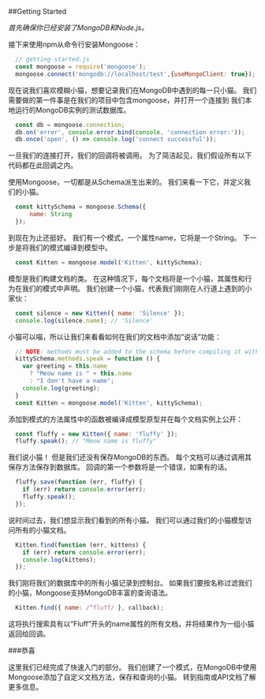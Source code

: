 ##Getting Started

*首先确保你已经安装了MongoDB和Node.js。*

接下来使用npm从命令行安装Mongoose：

``` javascript
  // getting-started.js
  const mongoose = require('mongoose');
  mongoose.connect('mongodb://localhost/test',{useMongoClient: true});
```

现在说我们喜欢模糊小猫，想要记录我们在MongoDB中遇到的每一只小猫。 我们需要做的第一件事是在我们的项目中包含mongoose，并打开一个连接到
我们本地运行的MongoDB实例的测试数据库。

``` javascript
  const db = mongoose.connection;
  db.on('error', console.error.bind(console, 'connection error:'));
  db.once('open', () => console.log('connect successful'));
```

一旦我们的连接打开，我们的回调将被调用。 为了简洁起见，我们假设所有以下代码都在此回调之内。

使用Mongoose，一切都是从Schema派生出来的。 我们来看一下它，并定义我们的小猫。

``` javascript
  const kittySchema = mongoose.Schema({
      name: String
  });
```

到现在为止还挺好。 我们有一个模式，一个属性name，它将是一个String。 下一步是将我们的模式编译到模型中。

``` javascript
  const Kitten = mongoose.model('Kitten', kittySchema);
```

模型是我们构建文档的类。 在这种情况下，每个文档将是一个小猫，其属性和行为在我们的模式中声明。
我们创建一个小猫，代表我们刚刚在人行道上遇到的小家伙：

``` javascript
  const silence = new Kitten({ name: 'Silence' });
  console.log(silence.name); // 'Silence'
```

小猫可以喵，所以让我们来看看如何在我们的文档中添加“说话”功能：

``` javascript
  // NOTE: methods must be added to the schema before compiling it with mongoose.model()
  kittySchema.methods.speak = function () {
    var greeting = this.name
      ? "Meow name is " + this.name
      : "I don't have a name";
    console.log(greeting);
  }
  const Kitten = mongoose.model('Kitten', kittySchema);
```

添加到模式的方法属性中的函数被编译成模型原型并在每个文档实例上公开：

``` javascript
  const fluffy = new Kitten({ name: 'fluffy' });
  fluffy.speak(); // "Meow name is fluffy"
```

我们说小猫！ 但是我们还没有保存MongoDB的东西。 每个文档可以通过调用其保存方法保存到数据库。
回调的第一个参数将是一个错误，如果有的话。

``` javascript
  fluffy.save(function (err, fluffy) {
    if (err) return console.error(err);
    fluffy.speak();
  });
```

说时间过去，我们想显示我们看到的所有小猫。 我们可以通过我们的小猫模型访问所有的小猫文档。

``` javascript
  Kitten.find(function (err, kittens) {
    if (err) return console.error(err);
    console.log(kittens);
  });
```

我们刚将我们的数据库中的所有小猫记录到控制台。 如果我们要按名称过滤我们的小猫，Mongoose支持MongoDB丰富的查询语法。

``` javascript
  Kitten.find({ name: /^fluff/ }, callback);
```

这将执行搜索具有以“Fluff”开头的name属性的所有文档，并将结果作为一组小猫返回给回调。

###恭喜

这里我们已经完成了快速入门的部分。 我们创建了一个模式，在MongoDB中使用Mongoose添加了自定义文档方法，保存和查询的小猫。
转到指南或API文档了解更多信息。
